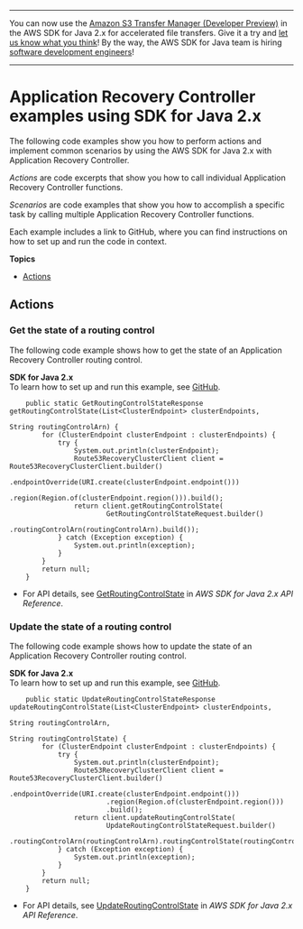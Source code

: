 --------

You can now use the [Amazon S3 Transfer Manager \(Developer Preview\)](https://bit.ly/2WQebiP) in the AWS SDK for Java 2\.x for accelerated file transfers\. Give it a try and [let us know what you think](https://bit.ly/3zT1YYM)\! By the way, the AWS SDK for Java team is hiring [software development engineers](https://github.com/aws/aws-sdk-java-v2/issues/3156)\!

--------

# Application Recovery Controller examples using SDK for Java 2\.x<a name="java_route53-recovery-cluster_code_examples"></a>

The following code examples show you how to perform actions and implement common scenarios by using the AWS SDK for Java 2\.x with Application Recovery Controller\.

*Actions* are code excerpts that show you how to call individual Application Recovery Controller functions\.

*Scenarios* are code examples that show you how to accomplish a specific task by calling multiple Application Recovery Controller functions\.

Each example includes a link to GitHub, where you can find instructions on how to set up and run the code in context\.

**Topics**
+ [Actions](#w591aac15c14b9c13c13)

## Actions<a name="w591aac15c14b9c13c13"></a>

### Get the state of a routing control<a name="route53-recovery-cluster_GetRoutingControlState_java_topic"></a>

The following code example shows how to get the state of an Application Recovery Controller routing control\.

**SDK for Java 2\.x**  
 To learn how to set up and run this example, see [GitHub](https://github.com/awsdocs/aws-doc-sdk-examples/tree/main/javav2/example_code/route53recoverycluster#readme)\. 
  

```
    public static GetRoutingControlStateResponse getRoutingControlState(List<ClusterEndpoint> clusterEndpoints,
                                                                        String routingControlArn) {
        for (ClusterEndpoint clusterEndpoint : clusterEndpoints) {
            try {
                System.out.println(clusterEndpoint);
                Route53RecoveryClusterClient client = Route53RecoveryClusterClient.builder()
                        .endpointOverride(URI.create(clusterEndpoint.endpoint()))
                        .region(Region.of(clusterEndpoint.region())).build();
                return client.getRoutingControlState(
                        GetRoutingControlStateRequest.builder()
                                .routingControlArn(routingControlArn).build());
            } catch (Exception exception) {
                System.out.println(exception);
            }
        }
        return null;
    }
```
+  For API details, see [GetRoutingControlState](https://docs.aws.amazon.com/goto/SdkForJavaV2/route53-recovery-cluster-2019-12-02/GetRoutingControlState) in *AWS SDK for Java 2\.x API Reference*\. 

### Update the state of a routing control<a name="route53-recovery-cluster_UpdateRoutingControlState_java_topic"></a>

The following code example shows how to update the state of an Application Recovery Controller routing control\.

**SDK for Java 2\.x**  
 To learn how to set up and run this example, see [GitHub](https://github.com/awsdocs/aws-doc-sdk-examples/tree/main/javav2/example_code/route53recoverycluster#readme)\. 
  

```
    public static UpdateRoutingControlStateResponse updateRoutingControlState(List<ClusterEndpoint> clusterEndpoints,
                                                                              String routingControlArn,
                                                                              String routingControlState) {
        for (ClusterEndpoint clusterEndpoint : clusterEndpoints) {
            try {
                System.out.println(clusterEndpoint);
                Route53RecoveryClusterClient client = Route53RecoveryClusterClient.builder()
                        .endpointOverride(URI.create(clusterEndpoint.endpoint()))
                        .region(Region.of(clusterEndpoint.region()))
                        .build();
                return client.updateRoutingControlState(
                        UpdateRoutingControlStateRequest.builder()
                                .routingControlArn(routingControlArn).routingControlState(routingControlState).build());
            } catch (Exception exception) {
                System.out.println(exception);
            }
        }
        return null;
    }
```
+  For API details, see [UpdateRoutingControlState](https://docs.aws.amazon.com/goto/SdkForJavaV2/route53-recovery-cluster-2019-12-02/UpdateRoutingControlState) in *AWS SDK for Java 2\.x API Reference*\. 